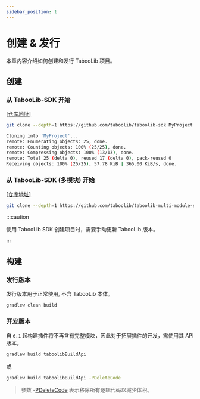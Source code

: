 ```yaml
---
sidebar_position: 1
---
```


# 创建 & 发行

本章内容介绍如何创建和发行 TabooLib 项目。

## 创建

### 从 TabooLib-SDK 开始

[[仓库地址]](https://github.com/taboolib/taboolib-sdk)

```bash
git clone --depth=1 https://github.com/taboolib/taboolib-sdk MyProject
```

```bash
Cloning into 'MyProject'...
remote: Enumerating objects: 25, done.
remote: Counting objects: 100% (25/25), done.
remote: Compressing objects: 100% (13/13), done.
remote: Total 25 (delta 0), reused 17 (delta 0), pack-reused 0
Receiving objects: 100% (25/25), 57.78 KiB | 365.00 KiB/s, done.
```

### 从 TabooLib-SDK (多模块) 开始

[[仓库地址]](https://github.com/taboolib/taboolib-multi-module-sdk)

```bash
git clone --depth=1 https://github.com/taboolib/taboolib-multi-module-sdk MyProject
```

:::caution

使用 TabooLib SDK 创建项目时，需要手动更新 TabooLib 版本。

:::

## 构建

### 发行版本

发行版本用于正常使用, 不含 TabooLib 本体。

```bash
gradlew clean build
```

### 开发版本

自 `6.1` 起构建插件将不再含有完整模块，因此对于拓展插件的开发，需使用其 API 版本。

```bash
gradlew build taboolibBuildApi
```

或

```bash
gradlew build taboolibBuildApi -PDeleteCode
```

> 参数 -[PDeleteCode]() 表示移除所有逻辑代码以减少体积。
